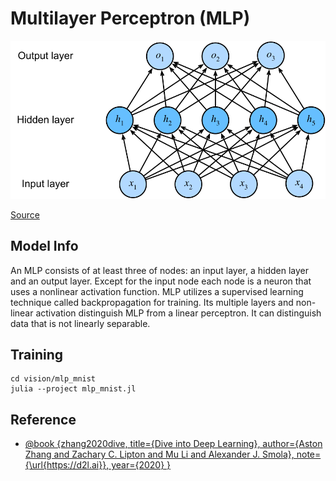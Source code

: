 # Multilayer Perceptron (MLP)

![mlp](../mlp_mnist/docs/mlp.svg)

[Source](http://d2l.ai/chapter_multilayer-perceptrons/mlp.html)

## Model Info

An MLP consists of at least three of nodes: an input layer, a hidden layer and an output layer. Except for the input node each node is a neuron that uses a nonlinear activation function. MLP utilizes a supervised learning technique called backpropagation for training. Its multiple layers and non-linear activation distinguish MLP from a linear perceptron. It can distinguish data that is not linearly separable.

## Training

```script
cd vision/mlp_mnist
julia --project mlp_mnist.jl
```

## Reference

* [@book
{zhang2020dive,
title={Dive into Deep Learning},
author={Aston Zhang and Zachary C. Lipton and Mu Li and Alexander J. Smola},
note={\url{https://d2l.ai}},
year={2020}
}](http://d2l.ai/chapter_multilayer-perceptrons/mlp.html)
